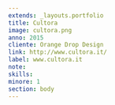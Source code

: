 ```yaml
---
extends: _layouts.portfolio
title: Cultora
image: cultora.png
anno: 2015
cliente: Orange Drop Design
link: http://www.cultora.it/
label: www.cultora.it
note: 
skills: 
minore: 1
section: body
---
```



